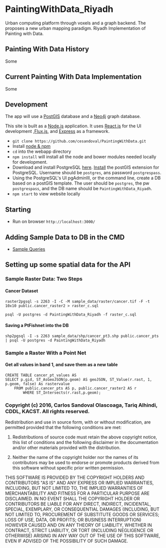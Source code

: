 # PaintingWithData_Riyadh
Urban computing platform through voxels and a graph backend. The proposes a new urban mapping paradigm. Riyadh Implementation of Painting with Data. 

## Painting With Data History
Some

## Current Painting With Data Implementation
Some

## Development
The app will use a [PostGIS](https://postgis.net/) database and a [Neo4j](http://neo4j.com/) graph database. 

This site is built as a [Node.js](https://nodejs.org/en/) application. It uses [React.js](https://facebook.github.io/react/) for the UI development ,[Flux.js](https://facebook.github.io/react/blog/2014/05/06/flux.html), and [Express](http://expressjs.com/) as a framework.

* `git clone https://github.com/cesandoval/PaintingWithData.git`
* Install [node & npm](https://nodejs.org/en/)
* `cd` into the webapp directory
* `npm install` will install all the node and bower modules needed locally for development.
* Download and install PostgreSQL [here](https://www.postgresql.org/download/). [Install](http://postgis.net/install/) the postGIS extension for PostgreSQL. Username should be `postgres`, ans password `postgrespass`.
* Using the PostgreSQL's UI pgAdminIII, or the command line, create a DB based on a postGIS template. The user should be `postgres`, the pw `postgrespass`, and the DB name should be `PaintingWithData_Riyadh`. 
* `npm start` to view website locally

## Starting
* Run on browser `http://localhost:3000/`

## Adding Sample Data to DB in the CMD
* [Sample Queries](https://github.com/cesandoval/PaintingWithData_Riyadh/blob/master/sample_data/readme.md) 

## Setting up some spatial data for the API
### Sample Raster Data: Two Steps
#### Cancer Dataset
`raster2pgsql -s 2263 -I -C -M sample_data/raster/cancer.tif -F -t 10x10 public.cancer_raster2 > raster_c.sql`

`psql -U postgres -d PaintingWithData_Riyadh -f raster_c.sql`

#### Saving a PtFishnet into the DB
`shp2pgsql -I -s 2263 sample_data/shp/cancer_pt3.shp public.cancer_pts | psql -U postgres -d PaintingWithData_Riyadh`

### Sample a Raster With a Point Net
#### Get all values in band 1, and save them as a new table
```
CREATE TABLE cancer_pt_values AS 
SELECT p.gid, ST_AsGeoJSON(p.geom) AS geoJSON, ST_Value(r.rast, 1, p.geom, false) As rastervalue
	FROM public.cancer_pts AS p, public.cancer_raster2 AS r
		WHERE ST_Intersects(r.rast,p.geom);
```

### Copyright (c) 2016, Carlos Sandoval Olascoaga, Tariq Alhindi, CDDL, KACST. All rights reserved.

Redistribution and use in source form, with or without
modification, are permitted provided that the following conditions are met:

1. Redistributions of source code must retain the above copyright notice, this
list of conditions and the following disclaimer in the documentation
and/or other materials provided with the distribution.

2. Neither the name of the copyright holder nor the names of its contributors
may be used to endorse or promote products derived from this software without
specific prior written permission.

THIS SOFTWARE IS PROVIDED BY THE COPYRIGHT HOLDERS AND CONTRIBUTORS "AS IS" AND
ANY EXPRESS OR IMPLIED WARRANTIES, INCLUDING, BUT NOT LIMITED TO, THE IMPLIED
WARRANTIES OF MERCHANTABILITY AND FITNESS FOR A PARTICULAR PURPOSE ARE
DISCLAIMED. IN NO EVENT SHALL THE COPYRIGHT HOLDER OR CONTRIBUTORS BE LIABLE
FOR ANY DIRECT, INDIRECT, INCIDENTAL, SPECIAL, EXEMPLARY, OR CONSEQUENTIAL
DAMAGES (INCLUDING, BUT NOT LIMITED TO, PROCUREMENT OF SUBSTITUTE GOODS OR
SERVICES; LOSS OF USE, DATA, OR PROFITS; OR BUSINESS INTERRUPTION) HOWEVER
CAUSED AND ON ANY THEORY OF LIABILITY, WHETHER IN CONTRACT, STRICT LIABILITY,
OR TORT (INCLUDING NEGLIGENCE OR OTHERWISE) ARISING IN ANY WAY OUT OF THE USE
OF THIS SOFTWARE, EVEN IF ADVISED OF THE POSSIBILITY OF SUCH DAMAGE.
